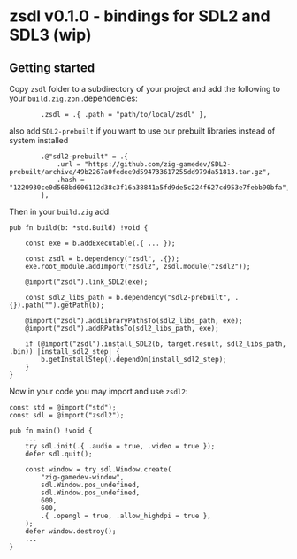 # zsdl v0.1.0 - bindings for SDL2 and SDL3 (wip)

## Getting started

Copy `zsdl` folder to a subdirectory of your project and add the following to your `build.zig.zon` .dependencies:
```zig
        .zsdl = .{ .path = "path/to/local/zsdl" },
```
also add `SDL2-prebuilt` if you want to use our prebuilt libraries instead of system installed
```zig
        .@"sdl2-prebuilt" = .{
            .url = "https://github.com/zig-gamedev/SDL2-prebuilt/archive/49b2267a0fedee9d594733617255dd979da51813.tar.gz",
            .hash = "1220930ce0d568bd606112d38c3f16a38841a5fd9de5c224f627cd953e7febb90bfa",
        },
```

Then in your `build.zig` add:

```zig
pub fn build(b: *std.Build) !void {

    const exe = b.addExecutable(.{ ... });

    const zsdl = b.dependency("zsdl", .{});
    exe.root_module.addImport("zsdl2", zsdl.module("zsdl2"));

    @import("zsdl").link_SDL2(exe);

    const sdl2_libs_path = b.dependency("sdl2-prebuilt", .{}).path("").getPath(b);

    @import("zsdl").addLibraryPathsTo(sdl2_libs_path, exe);
    @import("zsdl").addRPathsTo(sdl2_libs_path, exe);

    if (@import("zsdl").install_SDL2(b, target.result, sdl2_libs_path, .bin)) |install_sdl2_step| {
        b.getInstallStep().dependOn(install_sdl2_step);
    }
}
```

Now in your code you may import and use `zsdl2`:

```zig
const std = @import("std");
const sdl = @import("zsdl2");

pub fn main() !void {
    ...
    try sdl.init(.{ .audio = true, .video = true });
    defer sdl.quit();

    const window = try sdl.Window.create(
        "zig-gamedev-window",
        sdl.Window.pos_undefined,
        sdl.Window.pos_undefined,
        600,
        600,
        .{ .opengl = true, .allow_highdpi = true },
    );
    defer window.destroy();
    ...
}
```

